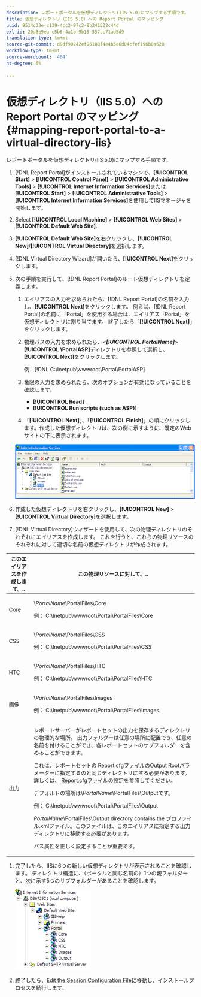 ```yaml
---
description: レポートポータルを仮想ディレクトリ(IIS 5.0)にマップする手順です。
title: 仮想ディレクトリ（IIS 5.0）への Report Portal のマッピング
uuid: 9514c33e-c139-4cc2-97c2-8b241522c44d
exl-id: 20d8e9ea-c5b6-4a1b-9b15-557cc71ad5d9
translation-type: tm+mt
source-git-commit: d9df90242ef96188f4e4b5e6d04cfef196b0a628
workflow-type: tm+mt
source-wordcount: '404'
ht-degree: 6%

---
```


# 仮想ディレクトリ（IIS 5.0）への Report Portal のマッピング{#mapping-report-portal-to-a-virtual-directory-iis}

レポートポータルを仮想ディレクトリ(IIS 5.0)にマップする手順です。

1. [!DNL Report Portal]がインストールされているマシンで、**[!UICONTROL Start]** > **[!UICONTROL Control Panel]** > **[!UICONTROL Administrative Tools]** > **[!UICONTROL Internet Information Services]**&#x200B;または&#x200B;**[!UICONTROL Start]** > **[!UICONTROL Administrative Tools]** > **[!UICONTROL Internet Information Services]**&#x200B;を使用してIISマネージャを開始します。

1. Select **[!UICONTROL Local Machine]** > **[!UICONTROL Web Sites]** > **[!UICONTROL Default Web Site]**.

1. **[!UICONTROL Default Web Site]**&#x200B;を右クリックし、**[!UICONTROL New]**/**[!UICONTROL Virtual Directory]**&#x200B;を選択します。

1. [!DNL Virtual Directory Wizard]が開いたら、**[!UICONTROL Next]**&#x200B;をクリックします。

1. 次の手順を実行して、[!DNL Report Portal]のルート仮想ディレクトリを定義します。

   1. エイリアスの入力を求められたら、[!DNL Report Portal]の名前を入力し、**[!UICONTROL Next]**&#x200B;をクリックします。 例えば、[!DNL Report Portal]の名前に「Portal」を使用する場合は、エイリアス「Portal」を仮想ディレクトリに割り当てます。 終了したら「**[!UICONTROL Next]**」をクリックします。

   1. 物理パスの入力を求められたら、*&lt;**[!UICONTROL PortalName]**>* **[!UICONTROL \PortalASP]**&#x200B;ディレクトリを参照して選択し、**[!UICONTROL Next]**&#x200B;をクリックします。

      例：[!DNL C:\Inetpub\wwwroot\Portal\PortalASP]

   1. 権限の入力を求められたら、次のオプションが有効になっていることを確認します。

      * **[!UICONTROL Read]**
      * **[!UICONTROL Run scripts (such as ASP)]**
   1. 「**[!UICONTROL Next]**」、「**[!UICONTROL Finish]**」の順にクリックします。作成した仮想ディレクトリは、次の例に示すように、既定のWebサイトの下に表示されます。

   ![](assets/RptPort_scrn_VirDirManual.png)

1. 作成した仮想ディレクトリを右クリックし、**[!UICONTROL New]** > **[!UICONTROL Virtual Directory]**&#x200B;を選択します。

1. [!DNL Virtual Directory]ウィザードを使用して、次の物理ディレクトリのそれぞれにエイリアスを作成します。 これを行うと、これらの物理リソースのそれぞれに対して適切な名前の仮想ディレクトリが作成されます。

<table id="table_B2E04423C20F40CAA8EDA3FCBA210AA2"> 
 <thead> 
  <tr> 
   <th colname="col1" class="entry"> このエイリアスを作成します。.. </th> 
   <th colname="col2" class="entry"> この物理リソースに対して。.. </th> 
  </tr>
 </thead>
 <tbody> 
  <tr> 
   <td colname="col1"> Core </td> 
   <td colname="col2"> <p>\<i>PortalName</i>\PortalFiles\Core </p> <p>例：<span class="filepath"> C:\Inetpub\wwwroot\Portal\PortalFiles\Core</span> </p> </td> 
  </tr> 
  <tr> 
   <td colname="col1"> CSS </td> 
   <td colname="col2"> <p>\<i>PortalName</i>\PortalFiles\CSS </p> <p>例：<span class="filepath"> C:\Inetpub\wwwroot\Portal\PortalFiles\CSS</span> </p> </td> 
  </tr> 
  <tr> 
   <td colname="col1"> HTC </td> 
   <td colname="col2"> <p>\<i>PortalName</i>\PortalFiles\HTC </p> <p>例：<span class="filepath"> C:\Inetpub\wwwroot\Portal\PortalFiles\HTC</span> </p> </td> 
  </tr> 
  <tr> 
   <td colname="col1"> 画像 </td> 
   <td colname="col2"> <p>\<i>PortalName</i>\PortalFiles\Images </p> <p>例：<span class="filepath"> C:\Inetpub\wwwroot\Portal\PortalFiles\Images</span> </p> </td> 
  </tr> 
  <tr> 
   <td colname="col1"> 出力 </td> 
   <td colname="col2"> <p><span class="keyword">レポートサーバー</span>がレポートセットの出力を保存するディレクトリの物理的な場所。 出力フォルダーは任意の場所に配置でき、任意の名前を付けることができ、各レポートセットのサブフォルダーを含めることができます。 </p> <p>これは、レポートセットの<span class="filepath"> Report.cfg</span>ファイルのOutput Rootパラメーターに指定するのと同じディレクトリにする必要があります。 詳しくは、<a href="../../../../home/c-rpt-oview/c-admin-rpt/c-config-rpt-files.md#concept-cf4b95344fcb4c8c877db91e5f1d345d"> Report.cfgファイルの設定</a>を参照してください。 </p> <p>デフォルトの場所は\<i>PortalName</i>\PortalFiles\Outputです。 </p> <p>例：<span class="filepath"> C:\Inetpub\wwwroot\Portal\PortalFiles\Output</span> </p> <p><i>PortalName</i>\PortalFiles\Output directory contains the <span class="filepath">プロファイル.xml</span>ファイル。このファイルは、このエイリアスに指定する出力ディレクトリに移動する必要があります。 </p> <p><span class="wintitle">パス</span>属性を正しく設定することが重要です。 </p> </td> 
  </tr> 
 </tbody> 
</table>

1. 完了したら、IISに6つの新しい仮想ディレクトリが表示されることを確認します。 ディレクトリ構造に、（ポータルと同じ名前の）1つの親フォルダーと、次に示す5つのサブフォルダーがあることを確認します。

   ![](assets/rptPort_scrn_VirDirs_Installed.png)

1. 終了したら、[Edit the Session Configuration File](../../../../home/c-rpt-oview/c-install-rpt-port/t-edit-sess-config-file.md#task-cf11c3a780bd4936afd3f64a6b30afc7)に移動し、インストールプロセスを続行します。
